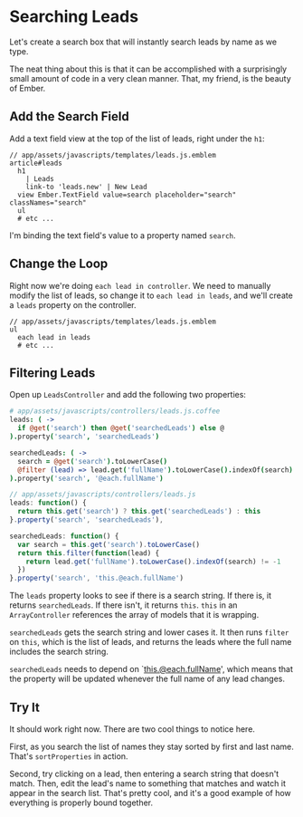 # Searching Leads

Let's create a search box that will instantly search leads by name as we type.

The neat thing about this is that it can be accomplished with a surprisingly small amount of code in a very clean manner. That, my friend, is the beauty of Ember.

## Add the Search Field

Add a text field view at the top of the list of leads, right under the `h1`:

```
// app/assets/javascripts/templates/leads.js.emblem
article#leads
  h1
    | Leads
    link-to 'leads.new' | New Lead
  view Ember.TextField value=search placeholder="search" classNames="search"
  ul
  # etc ...
```

I'm binding the text field's value to a property named `search`.

## Change the Loop

Right now we're doing `each lead in controller`. We need to manually modify the list of leads, so change it to `each lead in leads`, and we'll create a `leads` property on the controller.

```
// app/assets/javascripts/templates/leads.js.emblem
ul
  each lead in leads
  # etc ...
```

## Filtering Leads

Open up `LeadsController` and add the following two properties:

```coffee
# app/assets/javascripts/controllers/leads.js.coffee
leads: ( ->
  if @get('search') then @get('searchedLeads') else @
).property('search', 'searchedLeads')

searchedLeads: ( ->
  search = @get('search').toLowerCase()
  @filter (lead) => lead.get('fullName').toLowerCase().indexOf(search) != -1
).property('search', '@each.fullName')
```
```javascript
// app/assets/javascripts/controllers/leads.js
leads: function() {
  return this.get('search') ? this.get('searchedLeads') : this
}.property('search', 'searchedLeads'),

searchedLeads: function() {
  var search = this.get('search').toLowerCase()
  return this.filter(function(lead) {
    return lead.get('fullName').toLowerCase().indexOf(search) != -1
  })
}.property('search', 'this.@each.fullName')
```

The `leads` property looks to see if there is a search string. If there is, it returns `searchedLeads`. If there isn't, it returns `this`. `this` in an `ArrayController` references the array of models that it is wrapping.

`searchedLeads` gets the search string and lower cases it. It then runs `filter` on `this`, which is the list of leads, and returns the leads where the full name includes the search string.

`searchedLeads` needs to depend on `this.@each.fullName', which means that the property will be updated whenever the full name of any lead changes.

## Try It

It should work right now. There are two cool things to notice here.

First, as you search the list of names they stay sorted by first and last name. That's `sortProperties` in action.

Second, try clicking on a lead, then entering a search string that doesn't match. Then, edit the lead's name to something that matches and watch it appear in the search list. That's pretty cool, and it's a good example of how everything is properly bound together.
